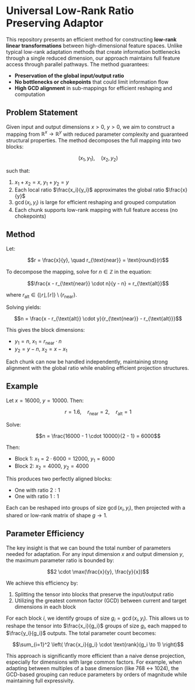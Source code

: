 # Universal Low-Rank Ratio Preserving Adaptor

This repository presents an efficient method for constructing **low-rank linear transformations** between high-dimensional feature spaces. Unlike typical low-rank adaptation methods that create information bottlenecks through a single reduced dimension, our approach maintains full feature access through parallel pathways. The method guarantees:

- **Preservation of the global input/output ratio**
- **No bottlenecks or chokepoints** that could limit information flow
- **High GCD alignment** in sub-mappings for efficient reshaping and computation

## Problem Statement

Given input and output dimensions $x > 0$, $y > 0$, we aim to construct a mapping from $\mathbb{R}^x \to \mathbb{R}^y$ with reduced parameter complexity and guaranteed structural properties. The method decomposes the full mapping into two blocks:

$$(x_1, y_1), \quad (x_2, y_2)$$

such that:

1. $x_1 + x_2 = x$, $y_1 + y_2 = y$
2. Each local ratio $\frac{x_i}{y_i}$ approximates the global ratio $\frac{x}{y}$
3. $\gcd(x_i, y_i)$ is large for efficient reshaping and grouped computation
4. Each chunk supports low-rank mapping with full feature access (no chokepoints)

## Method

Let:

$$r = \frac{x}{y}, \quad r_{\text{near}} = \text{round}(r)$$

To decompose the mapping, solve for $n \in \mathbb{Z}$ in the equation:

$$\frac{x - r_{\text{near}} \cdot n}{y - n} = r_{\text{alt}}$$

where $r_{\text{alt}} \in \{ \lfloor r \rfloor, \lceil r \rceil \} \setminus \{ r_{\text{near}} \}$.

Solving yields:

$$n = \frac{x - r_{\text{alt}} \cdot y}{r_{\text{near}} - r_{\text{alt}}}$$

This gives the block dimensions:

- $y_1 = n$, $x_1 = r_{\text{near}} \cdot n$
- $y_2 = y - n$, $x_2 = x - x_1$

Each chunk can now be handled independently, maintaining strong alignment with the global ratio while enabling efficient projection structures.

## Example

Let $x = 16000$, $y = 10000$. Then:

$$r = 1.6, \quad r_{\text{near}} = 2, \quad r_{\text{alt}} = 1$$

Solve:

$$n = \frac{16000 - 1 \cdot 10000}{2 - 1} = 6000$$

Then:

- Block 1: $x_1 = 2 \cdot 6000 = 12000$, $y_1 = 6000$
- Block 2: $x_2 = 4000$, $y_2 = 4000$

This produces two perfectly aligned blocks:
- One with ratio $2:1$
- One with ratio $1:1$

Each can be reshaped into groups of size $\gcd(x_i, y_i)$, then projected with a shared or low-rank matrix of shape $g \to 1$.

## Parameter Efficiency

The key insight is that we can bound the total number of parameters needed for adaptation. For any input dimension $x$ and output dimension $y$, the maximum parameter ratio is bounded by:

$$2 \cdot \max(\frac{x}{y}, \frac{y}{x})$$

We achieve this efficiency by:
1. Splitting the tensor into blocks that preserve the input/output ratio
2. Utilizing the greatest common factor (GCD) between current and target dimensions in each block

For each block $i$, we identify groups of size $g_i = \gcd(x_i, y_i)$. This allows us to reshape the tensor into $\frac{x_i}{g_i}$ groups of size $g_i$, each mapped to $\frac{y_i}{g_i}$ outputs. The total parameter count becomes:

$$\sum_{i=1}^2 \left( \frac{x_i}{g_i} \cdot \text{rank}(g_i \to 1) \right)$$

This approach is significantly more efficient than a naive dense projection, especially for dimensions with large common factors. For example, when adapting between multiples of a base dimension (like 768 ↔ 1024), the GCD-based grouping can reduce parameters by orders of magnitude while maintaining full expressivity.